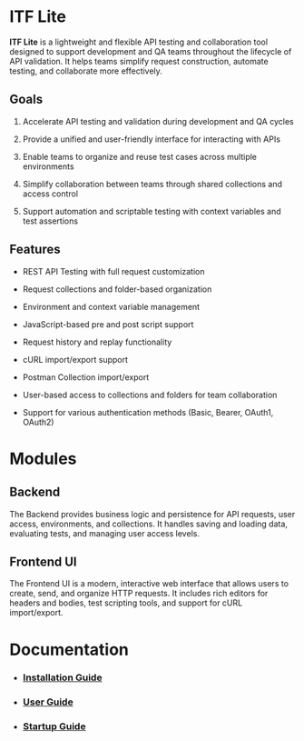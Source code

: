 # ITF Lite
**ITF Lite** is a lightweight and flexible API testing and collaboration tool designed to support development and QA teams throughout the lifecycle of API validation. It helps teams simplify request construction, automate testing, and collaborate more effectively.

## Goals
1. Accelerate API testing and validation during development and QA cycles 

2. Provide a unified and user-friendly interface for interacting with APIs 

3. Enable teams to organize and reuse test cases across multiple environments 

4. Simplify collaboration between teams through shared collections and access control 

5. Support automation and scriptable testing with context variables and test assertions

## Features
- REST API Testing with full request customization

- Request collections and folder-based organization

- Environment and context variable management

- JavaScript-based pre and post script support

- Request history and replay functionality

- cURL import/export support

- Postman Collection import/export

- User-based access to collections and folders for team collaboration

- Support for various authentication methods (Basic, Bearer, OAuth1, OAuth2)


# Modules
## Backend
The Backend provides business logic and persistence for API requests, user access, environments, and collections. It handles saving and loading data, evaluating tests, and managing user access levels.

## Frontend UI
The Frontend UI is a modern, interactive web interface that allows users to create, send, and organize HTTP requests. It includes rich editors for headers and bodies, test scripting tools, and support for cURL import/export.

# Documentation
* ### [Installation Guide](./docs/installation-guide.md)

* ### [User Guide](./docs/user-guide.md)

* ### [Startup Guide](./docs/startup-guide.md)
